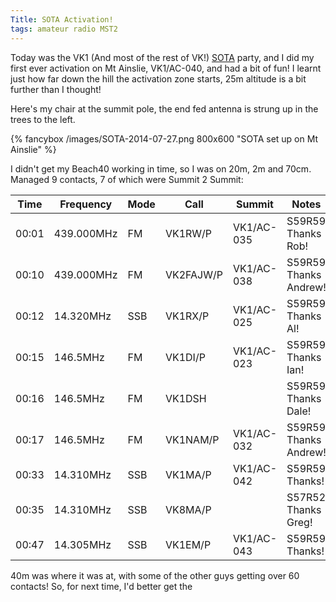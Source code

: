 ```yaml
---
Title: SOTA Activation!
tags: amateur radio MST2
---
```

Today was the VK1 (And most of the rest of VK!) [SOTA](http://sota.org.uk) party, and I did my first ever activation on Mt Ainslie, VK1/AC-040, and had a bit of fun!  I learnt just how far down the hill the activation zone starts, 25m altitude is a bit further than I thought!

Here's my chair at the summit pole, the end fed antenna is strung up in the trees to the left.

{% fancybox /images/SOTA-2014-07-27.png 800x600 "SOTA set up on Mt Ainslie" %}

<!--more-->

I didn't get my Beach40 working in time, so I was on 20m, 2m and 70cm. Managed 9 contacts, 7 of which were Summit 2 Summit:

Time|Frequency|Mode|Call|Summit|Notes
----|---------|----|----|------|-----
00:01|439.000MHz|FM|VK1RW/P|VK1/AC-035|S59R59 Thanks Rob!
00:10|439.000MHz|FM|VK2FAJW/P|VK1/AC-038|S59R59 Thanks Andrew!
00:12|14.320MHz|SSB|VK1RX/P|VK1/AC-025|S59R59 Thanks Al!
00:15|146.5MHz|FM|VK1DI/P|VK1/AC-023|S59R59 Thanks Ian!
00:16|146.5MHz|FM|VK1DSH||S59R59 Thanks Dale!
00:17|146.5MHz|FM|VK1NAM/P|VK1/AC-032|S59R59 Thanks Andrew!
00:33|14.310MHz|SSB|VK1MA/P|VK1/AC-042|S59R59 Thanks!
00:35|14.310MHz|SSB|VK8MA/P||S57R52 Thanks Greg!
00:47|14.305MHz|SSB|VK1EM/P|VK1/AC-043|S59R59 Thanks!


40m was where it was at, with some of the other guys getting over 60 contacts! So, for next time, I'd better get the



